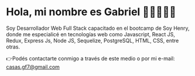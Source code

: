 # Hola, mi nombre es Gabriel 👋🏻👨🏻‍💻


Soy Desarrollador Web Full Stack capacitado en el bootcamp de Soy Henry, donde me especialicé en tecnologías web como Javascript, React JS, Redux, Express Js, Node JS, Sequelize, PostgreSQL, HTML, CSS, entre otras.

👉Podés contactarte conmigo a través de este medio o por mi e-mail: casas.gf7@gmail.com
